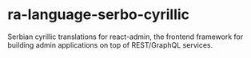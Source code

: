 # ra-language-serbo-cyrillic
Serbian  cyrillic translations for react-admin, the frontend framework for building admin applications on top of REST/GraphQL services.
